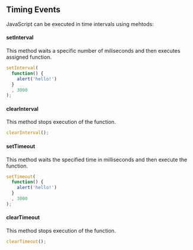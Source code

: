 ## Timing Events

JavaScript can be executed in time intervals using mehtods:

#### setInterval
This method waits a specific number of miliseconds and then executes assigned function.
```javascript
setInterval(
  function() {
    alert('hello!')
  }
  , 3000
);
```

#### clearInterval
This method stops execution of the function.
```javascript
clearInterval();
```

#### setTimeout
This method waits the specified time in milliseconds and then execute the function.
```javascript
setTimeout(
  function() {
    alert('hello!')
  }
  , 3000
);  
```

#### clearTimeout
This method stops execution of the function.
```javascript
clearTimeout();
```

